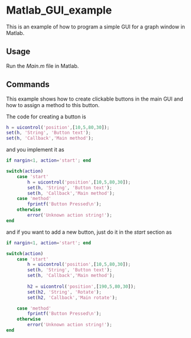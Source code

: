 # Matlab_GUI_example

This is an example of how to program a simple GUI for a graph window in Matlab.

## Usage

Run the *Main.m* file in Matlab.

## Commands

This example shows how to create clickable buttons in the main GUI and how to assign a method to this button.

The code for creating a button is 
```matlab
h = uicontrol('position',[10,5,80,30]);
set(h, 'String', 'Button text');
set(h, 'Callback','Main method');
```
and you implement it as

```matlab
if nargin<1, action='start'; end

switch(action)
	case 'start'    
		h = uicontrol('position',[10,5,80,30]);
		set(h, 'String', 'Button text');
		set(h, 'Callback','Main method');
	case 'method'
		fprintf('Button Pressed\n');
	otherwise
		error('Unknown action string!');
end
```
and if you want to add a new button, just do it in the *start* section as
```matlab
if nargin<1, action='start'; end

switch(action)
	case 'start'    
		h = uicontrol('position',[10,5,80,30]);
		set(h, 'String', 'Button text');
		set(h, 'Callback','Main method');
		
		h2 = uicontrol('position',[190,5,80,30]);
		set(h2, 'String', 'Rotate');
		set(h2, 'Callback','Main rotate');

	case 'method'
		fprintf('Button Pressed\n');
	otherwise
		error('Unknown action string!');
end
```
